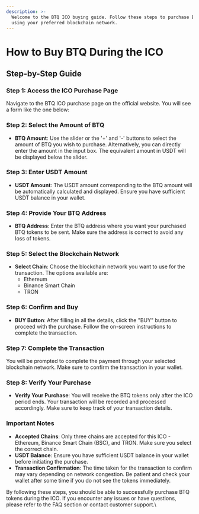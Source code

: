 ```yaml
---
description: >-
  Welcome to the BTQ ICO buying guide. Follow these steps to purchase BTQ tokens
  using your preferred blockchain network.
---
```


# How to Buy BTQ During the ICO

## Step-by-Step Guide

### Step 1: Access the ICO Purchase Page

Navigate to the BTQ ICO purchase page on the official website. You will see a form like the one below:

### Step 2: Select the Amount of BTQ

* **BTQ Amount**: Use the slider or the '+' and '-' buttons to select the amount of BTQ you wish to purchase. Alternatively, you can directly enter the amount in the input box. The equivalent amount in USDT will be displayed below the slider.

### Step 3: Enter USDT Amount

* **USDT Amount**: The USDT amount corresponding to the BTQ amount will be automatically calculated and displayed. Ensure you have sufficient USDT balance in your wallet.

### Step 4: Provide Your BTQ Address

* **BTQ Address**: Enter the BTQ address where you want your purchased BTQ tokens to be sent. Make sure the address is correct to avoid any loss of tokens.

### Step 5: Select the Blockchain Network

* **Select Chain**: Choose the blockchain network you want to use for the transaction. The options available are:
  * Ethereum
  * Binance Smart Chain
  * TRON

### Step 6: Confirm and Buy

* **BUY Button**: After filling in all the details, click the "BUY" button to proceed with the purchase. Follow the on-screen instructions to complete the transaction.

### Step 7: Complete the Transaction

You will be prompted to complete the payment through your selected blockchain network. Make sure to confirm the transaction in your wallet.

### Step 8: Verify Your Purchase

* **Verify Your Purchase**: You will receive the BTQ tokens only after the ICO period ends. Your transaction will be recorded and processed accordingly. Make sure to keep track of your transaction details.

### Important Notes

* **Accepted Chains**: Only three chains are accepted for this ICO - Ethereum, Binance Smart Chain (BSC), and TRON. Make sure you select the correct chain.
* **USDT Balance**: Ensure you have sufficient USDT balance in your wallet before initiating the purchase.
* **Transaction Confirmation**: The time taken for the transaction to confirm may vary depending on network congestion. Be patient and check your wallet after some time if you do not see the tokens immediately.

By following these steps, you should be able to successfully purchase BTQ tokens during the ICO. If you encounter any issues or have questions, please refer to the FAQ section or contact customer support.\

